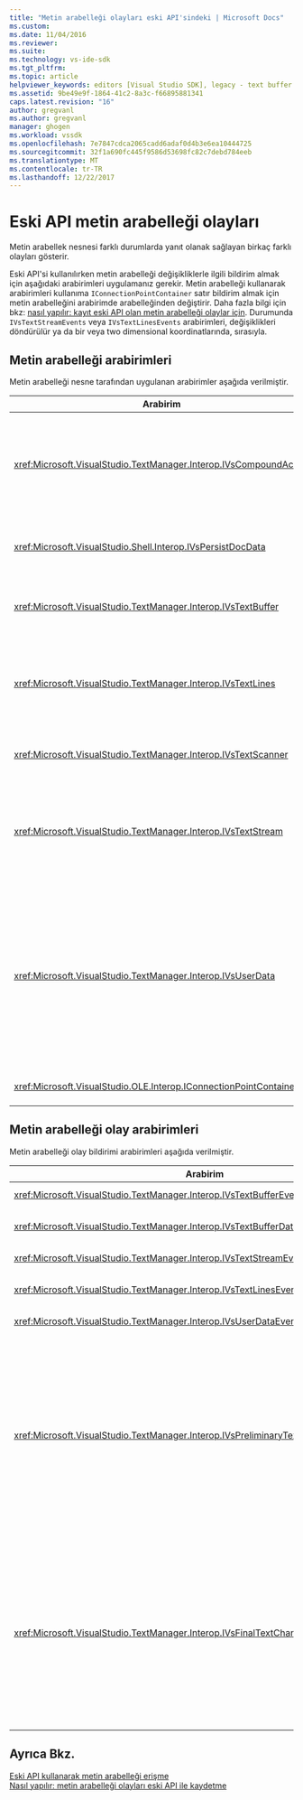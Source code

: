 ```yaml
---
title: "Metin arabelleği olayları eski API'sindeki | Microsoft Docs"
ms.custom: 
ms.date: 11/04/2016
ms.reviewer: 
ms.suite: 
ms.technology: vs-ide-sdk
ms.tgt_pltfrm: 
ms.topic: article
helpviewer_keywords: editors [Visual Studio SDK], legacy - text buffer events
ms.assetid: 9be49e9f-1864-41c2-8a3c-f66895881341
caps.latest.revision: "16"
author: gregvanl
ms.author: gregvanl
manager: ghogen
ms.workload: vssdk
ms.openlocfilehash: 7e7847cdca2065cadd6adaf0d4b3e6ea10444725
ms.sourcegitcommit: 32f1a690fc445f9586d53698fc82c7debd784eeb
ms.translationtype: MT
ms.contentlocale: tr-TR
ms.lasthandoff: 12/22/2017
---
```

# <a name="text-buffer-events-in-the-legacy-api"></a>Eski API metin arabelleği olayları
Metin arabellek nesnesi farklı durumlarda yanıt olanak sağlayan birkaç farklı olayları gösterir.  
  
 Eski API'si kullanılırken metin arabelleği değişikliklerle ilgili bildirim almak için aşağıdaki arabirimleri uygulamanız gerekir. Metin arabelleği kullanarak arabirimleri kullanıma `IConnectionPointContainer` satır bildirim almak için metin arabelleğini arabirimde arabelleğinden değiştirir. Daha fazla bilgi için bkz: [nasıl yapılır: kayıt eski API olan metin arabelleği olaylar için](../extensibility/how-to-register-for-text-buffer-events-with-the-legacy-api.md). Durumunda `IVsTextStreamEvents` veya `IVsTextLinesEvents` arabirimleri, değişiklikleri döndürülür ya da bir veya two dimensional koordinatlarında, sırasıyla.  
  
## <a name="text-buffer-interfaces"></a>Metin arabelleği arabirimleri  
 Metin arabelleği nesne tarafından uygulanan arabirimler aşağıda verilmiştir.  
  
|Arabirim|Açıklama|  
|---------------|-----------------|  
|<xref:Microsoft.VisualStudio.TextManager.Interop.IVsCompoundAction>|Bileşik eylemleri (diğer bir deyişle, bir tek geri alma/yineleme biriminde gruplandırılır Eylemler) oluşturulmasını sağlar.|  
|<xref:Microsoft.VisualStudio.Shell.Interop.IVsPersistDocData>|Metin arabelleğini tarafından yönetilen belge veri kalıcılığını etkinleştirir.|  
|<xref:Microsoft.VisualStudio.TextManager.Interop.IVsTextBuffer>|Temel hizmetleri sağlayan; birçok istemciler tarafından kullanılır.|  
|<xref:Microsoft.VisualStudio.TextManager.Interop.IVsTextLines>|Sağlar okuma ve yazma iki boyutlu koordinatları kullanarak yetenekleri. Öğesinden devralınan `IVsTextBuffer`.|  
|<xref:Microsoft.VisualStudio.TextManager.Interop.IVsTextScanner>|Hızlı, metin arabelleği akış odaklı, sıralı erişim sağlar.|  
|<xref:Microsoft.VisualStudio.TextManager.Interop.IVsTextStream>|Sağlar okuma ve yazma yeteneklerini tek boyutlu koordinatları kullanarak. Öğesinden devralınan `IVsTextBuffer`.|  
|<xref:Microsoft.VisualStudio.TextManager.Interop.IVsUserData>|Bir genel koleksiyon özelliklerinin erişim sağlar. En önemli özelliğinin adı veya arabellek ad olmalıdır. Bir GUID oluşturarak ve bir anahtar olarak kullanarak rastgele verilerinizi bu arabirimle arabellek depolayabilirsiniz.|  
|<xref:Microsoft.VisualStudio.OLE.Interop.IConnectionPointContainer>|Bağlantı noktaları için olayları destekler.|  
  
## <a name="text-buffer-event-interfaces"></a>Metin arabelleği olay arabirimleri  
 Metin arabelleği olay bildirimi arabirimleri aşağıda verilmiştir.  
  
|Arabirim|Açıklama|  
|---------------|-----------------|  
|<xref:Microsoft.VisualStudio.TextManager.Interop.IVsTextBufferEvents>|Yeni bir dil hizmeti bir metin arabelleği ile ilişkili olduğunda istemcilere bildirir.|  
|<xref:Microsoft.VisualStudio.TextManager.Interop.IVsTextBufferDataEvents>|İstemciler, bir metin arabelleği başlatıldığında ve metin arabelleği verilerde değişiklik yapıldığında bildirir.|  
|<xref:Microsoft.VisualStudio.TextManager.Interop.IVsTextStreamEvents>|Tek boyutlu koordinatlarında temel metin arabellek değişiklikleri istemcilere bildirir.|  
|<xref:Microsoft.VisualStudio.TextManager.Interop.IVsTextLinesEvents>|Temel metin arabellek iki boyutlu koordinatlarında değişiklikleri istemcilere bildirir.|  
|<xref:Microsoft.VisualStudio.TextManager.Interop.IVsUserDataEvents>|Kullanıcı verilerde yapılan değişiklikleri istemcilere bildirir.|  
|<xref:Microsoft.VisualStudio.TextManager.Interop.IVsPreliminaryTextChangeCommitEvents>|Olayı tetiklemek için son yürütme hareketi istemcilere bildirir ve değiştirilen metin aralığını sağlar. `IVsPreliminaryTextChangeCommitEvents` Arabirimi değil geri veya komutları yinelemek için yanıt olarak tetiklenir. Olaylar, yalnızca bir geri alma yöneticisi olan arabelleklerini kov. `IVsPreliminaryTextChangeCommitEvents`Asıl listenin gibi diğer olayları önce değişiklikler kaydedilmeden önce diğer olaylarla metni değiştirmeyin emin olmak için tetiklenir. VSPackage ya da izlemelisiniz `IVsPreliminaryTextChangeCommitEvents` arabirimi veya `IVsFinalTextChangeCommitEvents` arabirimi, ancak ikisini birden değil.|  
|<xref:Microsoft.VisualStudio.TextManager.Interop.IVsFinalTextChangeCommitEvents>|Olayı tetiklemek için son yürütme hareketi istemcilere bildirir ve değiştirilen metin aralığını sağlar. `IVsFinalTextChangeCommitEvents` Arabirimi değil geri veya komutları yinelemek için yanıt olarak tetiklenir. Olaylar, yalnızca bir geri alma yöneticisi olan arabelleklerini kov. `IVsFinalTextChangeCommitEvents`Yalnızca dil hizmetler veya düzenleme üzerinde tam denetime sahip diğer nesneleri tarafından kullanılmaya yöneliktir. VSPackage ya da izlemelisiniz `IVsPreliminaryTextChangeCommitEvents` arabirimi veya `IVsFinalTextChangeCommitEvents` arabirimi, ancak ikisini birden değil.|  
  
## <a name="see-also"></a>Ayrıca Bkz.  
 [Eski API kullanarak metin arabelleği erişme](../extensibility/accessing-the-text-buffer-by-using-the-legacy-api.md)   
 [Nasıl yapılır: metin arabelleği olayları eski API ile kaydetme](../extensibility/how-to-register-for-text-buffer-events-with-the-legacy-api.md)